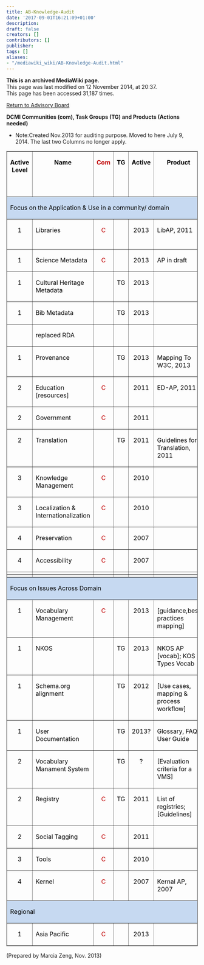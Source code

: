 ```yaml
---
title: AB-Knowledge-Audit
date: '2017-09-01T16:21:09+01:00'
description: 
draft: false
creators: []
contributors: []
publisher: 
tags: []
aliases:
- "/mediawiki_wiki/AB-Knowledge-Audit.html"
---
```


 **This is an archived MediaWiki page.**  
This page was last modified on 12 November 2014, at 20:37.  
This page has been accessed 31,187 times.

[Return to Advisory Board](/mediawiki_wiki/DCMI_Advisory_Board.md)

**DCMI Communities (com), Task Groups (TG) and Products (Actions needed)**

- Note:Created Nov.2013 for auditing purpose. Moved to here July 9, 2014. The last two Columns no longer apply.
<table border="1" cellspacing="0" cellpadding="0" width="1000">
  <tr>
    <td width="73" valign="top">
      <p align="center" style="text-align:center;line-height:normal"><b><span style="font-size:12.0pt; color:black">Active Level</span></b></p>
    </td>
    <td width="215" valign="top">
      <p align="center" style="text-align:center;line-height:normal"><b><span style="font-size:12.0pt; color:black">Name</span></b></p>
    </td>
    <td width="59" valign="top">
      <p align="center" style="text-align:center;line-height:normal"><b><span style="font-size:12.0pt; color:#C00000">Com</span></b></p>
    </td>
    <td width="52" valign="top">
      <p align="center" style="text-align:center;line-height:normal"><b><span style="font-size:12.0pt; color:black">TG</span></b></p>
    </td>
    <td width="94" valign="top">
      <p align="center" style="text-align:center;line-height:normal"><b><span style="font-size:12.0pt; color:black">Active</span></b></p>
    </td>
    <td width="212" valign="top">
      <p align="center" style="text-align:center;line-height:normal"><b><span style="font-size:12.0pt; color:black">Product</span></b></p>
    </td>
    <td width="92" valign="top">
      <p align="center" style="text-align:center;line-height:normal"><b><span style="font-size:12.0pt; color:#00B050">UB</span></b><b><span style="font-size:12.0pt; color:black"> or </span></b><span class="SpellE"><b><span style="font-size:12.0pt; color:#C00000">DocC</span></b></span><b><span style='font-size:12.0pt;"Times New Roman"; color:#C00000'> </span></b><b><span style="font-size:12.0pt; color:black">to finalize</span></b></p>
    </td>
    <td width="185" valign="top">
      <p style="line-height: normal"><span style="font-size:12.0pt; color:black">Decision on products</span></p>
    </td>
  </tr>
  <tr>
    <td colspan="8" valign="top" nowrap bgcolor="#C6D9F1">
      <p align="center" style="text-align:left;line-height:normal"><span style="font-size:12.0pt; color:black">Focus on the Application &amp; Use in a community/ domain</span></p>
    </td>
  </tr>
  <tr>
    <td width="73" valign="top">
      <p align="center" style="text-align:center;line-height:normal"><span style="font-size:12.0pt; color:black">1</span></p>
    </td>
    <td width="215" valign="top">
      <p style="line-height: normal"><span style="font-size:12.0pt; color:black">Libraries </span></p>
    </td>
    <td width="59" valign="top">
      <p align="center" style="text-align:center;line-height:normal"><span style="font-size:12.0pt; color:#C00000">C</span></p>
    </td>
    <td width="52" valign="top"></td>
    <td width="94" valign="top">
      <p align="center" style="text-align:center;line-height:normal"><span style="font-size:12.0pt; color:black">2013</span></p>
    </td>
    <td width="212" valign="top">
      <p style="line-height: normal"><span class="SpellE"><span style="font-size:12.0pt; color:black">LibAP</span></span><span style='font-size:12.0pt;"Times New Roman"; color:black'>, 2011</span></p>
    </td>
    <td width="92" valign="top">
      <p style="line-height: normal"><span class="SpellE"><b><span style="font-size:12.0pt; color:red">DocC</span></b></span></p>
    </td>
    <td width="185" valign="top">
      <p style="line-height: normal"><span style="font-size:12.0pt; color:#00B050">UB may decide </span></p>
    </td>
  </tr>
  <tr>
    <td width="73" valign="top">
      <p align="center" style="text-align:center;line-height:normal"><span style="font-size:12.0pt; color:black">1</span></p>
    </td>
    <td width="215" valign="top">
      <p style="line-height: normal"><span style="font-size:12.0pt; color:black">Science Metadata</span></p>
    </td>
    <td width="59" valign="top">
      <p align="center" style="text-align:center;line-height:normal"><span style="font-size:12.0pt; color:#C00000">C</span></p>
    </td>
    <td width="52" valign="top"></td>
    <td width="94" valign="top">
      <p align="center" style="text-align:center;line-height:normal"><span style="font-size:12.0pt; color:black">2013</span></p>
    </td>
    <td width="212" valign="top">
      <p style="line-height: normal"><span style="font-size:12.0pt; color:black">AP in draft</span></p>
    </td>
    <td width="92" valign="top">
      <p style="line-height: normal"><span class="SpellE"><b><span style="font-size:12.0pt; color:red">DocC</span></b></span></p>
    </td>
    <td width="185" valign="top"></td>
  </tr>
  <tr>
    <td width="73" valign="top">
      <p align="center" style="text-align:center;line-height:normal"><span style="font-size:12.0pt; color:black">1</span></p>
    </td>
    <td width="215" valign="top">
      <p style="line-height: normal"><span style="font-size:12.0pt; color:black">Cultural Heritage
          Metadata</span></p>
    </td>
    <td width="59" valign="top"></td>
    <td width="52" valign="top">
      <p align="center" style="text-align:center;line-height:normal"><span style="font-size:12.0pt; color:black">TG</span></p>
    </td>
    <td width="94" valign="top">
      <p align="center" style="text-align:center;line-height:normal"><span style="font-size:12.0pt; color:black">2013</span></p>
    </td>
    <td width="212" valign="top"></td>
    <td width="92" valign="top"></td>
    <td width="185" valign="top"></td>
  </tr>
  <tr>
    <td width="73" valign="top">
      <p align="center" style="text-align:center;line-height:normal"><span style="font-size:12.0pt; color:black">1</span></p>
    </td>
    <td width="215" valign="top">
      <p style="line-height: normal"><span style="font-size:12.0pt; color:black">Bib Metadata</span></p>
    </td>
    <td width="59" valign="top"></td>
    <td width="52" valign="top">
      <p align="center" style="text-align:center;line-height:normal"><span style="font-size:12.0pt; color:black">TG</span></p>
    </td>
    <td width="94" valign="top">
      <p align="center" style="text-align:center;line-height:normal"><span style="font-size:12.0pt; color:black">2013</span></p>
    </td>
    <td width="212" valign="top"></td>
    <td width="92" valign="top"></td>
    <td width="185" valign="top"></td>
  </tr>
  <tr>
    <td width="73" valign="top"></td>
    <td width="215" valign="top">
      <p style="line-height: normal"><span style="font-size:12.0pt; color:black">replaced RDA</span></p>
    </td>
    <td width="59" valign="top"></td>
    <td width="52" valign="top"></td>
    <td width="94" valign="top"></td>
    <td width="212" valign="top"></td>
    <td width="92" valign="top"></td>
    <td width="185" valign="top"></td>
  </tr>
  <tr>
    <td width="73" valign="top">
      <p align="center" style="text-align:center;line-height:normal"><span style="font-size:12.0pt; color:black">1</span></p>
    </td>
    <td width="215" valign="top">
      <p style="line-height: normal"><span style="font-size:12.0pt; color:black">Provenance</span></p>
    </td>
    <td width="59" valign="top"></td>
    <td width="52" valign="top">
      <p align="center" style="text-align:center;line-height:normal"><span style="font-size:12.0pt; color:black">TG</span></p>
    </td>
    <td width="94" valign="top">
      <p align="center" style="text-align:center;line-height:normal"><span style="font-size:12.0pt; color:black">2013</span></p>
    </td>
    <td width="212" valign="top">
      <p style="line-height: normal"><span style="font-size:12.0pt; color:black">Mapping To W3C, 2013</span></p>
    </td>
    <td width="92" valign="top"></td>
    <td width="185" valign="top">
      <p style="line-height: normal"><b><span style="font-size:12.0pt; color:#366092">DCMI has recommended</span></b></p>
    </td>
  </tr>
  <tr>
    <td width="73" valign="top">
      <p align="center" style="text-align:center;line-height:normal"><span style="font-size:12.0pt; color:black">2</span></p>
    </td>
    <td width="215" valign="top">
      <p style="line-height: normal"><span style="font-size:12.0pt; color:black">Education [resources]</span></p>
    </td>
    <td width="59" valign="top">
      <p align="center" style="text-align:center;line-height:normal"><span style="font-size:12.0pt; color:#C00000">C</span></p>
    </td>
    <td width="52" valign="top"></td>
    <td width="94" valign="top">
      <p align="center" style="text-align:center;line-height:normal"><span style="font-size:12.0pt; color:black">2011</span></p>
    </td>
    <td width="212" valign="top">
      <p style="line-height: normal"><span style="font-size:12.0pt; color:black">ED-AP, 2011</span></p>
    </td>
    <td width="92" valign="top">
      <p style="line-height: normal"><span class="SpellE"><b><span style="font-size:12.0pt; color:red">DocC</span></b></span></p>
    </td>
    <td width="185" valign="top">
      <p style="line-height: normal"><b><span style="font-size:12.0pt; color:#00B050">UB may decide</span></b></p>
    </td>
  </tr>
  <tr>
    <td width="73" valign="top">
      <p align="center" style="text-align:center;line-height:normal"><span style="font-size:12.0pt; color:black">2</span></p>
    </td>
    <td width="215" valign="top">
      <p style="line-height: normal"><span style="font-size:12.0pt; color:black">Government</span></p>
    </td>
    <td width="59" valign="top">
      <p align="center" style="text-align:center;line-height:normal"><span style="font-size:12.0pt; color:#C00000">C</span></p>
    </td>
    <td width="52" valign="top"></td>
    <td width="94" valign="top">
      <p align="center" style="text-align:center;line-height:normal"><span style="font-size:12.0pt; color:black">2011</span></p>
    </td>
    <td width="212" valign="top"></td>
    <td width="92" valign="top"></td>
    <td width="185" valign="top"></td>
  </tr>
  <tr>
    <td width="73" valign="top">
      <p align="center" style="text-align:center;line-height:normal"><span style="font-size:12.0pt; color:black">2</span></p>
    </td>
    <td width="215" valign="top">
      <p style="line-height: normal"><span style="font-size:12.0pt; color:black">Translation</span></p>
    </td>
    <td width="59" valign="top"></td>
    <td width="52" valign="top">
      <p align="center" style="text-align:center;line-height:normal"><span style="font-size:12.0pt; color:black">TG</span></p>
    </td>
    <td width="94" valign="top">
      <p align="center" style="text-align:center;line-height:normal"><span style="font-size:12.0pt; color:black">2011</span></p>
    </td>
    <td width="212" valign="top">
      <p style="line-height: normal"><span style="font-size:12.0pt; color:black">Guidelines for
          Translation, 2011</span></p>
    </td>
    <td width="92" valign="top">
      <p style="line-height: normal"><span class="SpellE"><b><span style="font-size:12.0pt; color:red">DocC</span></b></span></p>
    </td>
    <td width="185" valign="top">
      <p style="line-height: normal"><b><span style="font-size:12.0pt; color:#00B050">UB may decide</span></b></p>
    </td>
  </tr>
  <tr>
    <td width="73" valign="top">
      <p align="center" style="text-align:center;line-height:normal"><span style="font-size:12.0pt; color:black">3</span></p>
    </td>
    <td width="215" valign="top">
      <p style="line-height: normal"><span style="font-size:12.0pt; color:black">Knowledge Management</span></p>
    </td>
    <td width="59" valign="top">
      <p align="center" style="text-align:center;line-height:normal"><span style="font-size:12.0pt; color:#C00000">C</span></p>
    </td>
    <td width="52" valign="top"></td>
    <td width="94" valign="top">
      <p align="center" style="text-align:center;line-height:normal"><span style="font-size:12.0pt; color:black">2010</span></p>
    </td>
    <td width="212" valign="top"></td>
    <td width="92" valign="top"></td>
    <td width="185" valign="top"></td>
  </tr>
  <tr>
    <td width="73" valign="top">
      <p align="center" style="text-align:center;line-height:normal"><span style="font-size:12.0pt; color:black">3</span></p>
    </td>
    <td width="215" valign="top">
      <p style="line-height: normal"><span style="font-size:12.0pt; color:black">Localization &amp;
          Internationalization</span></p>
    </td>
    <td width="59" valign="top">
      <p align="center" style="text-align:center;line-height:normal"><span style="font-size:12.0pt; color:#C00000">C</span></p>
    </td>
    <td width="52" valign="top"></td>
    <td width="94" valign="top">
      <p align="center" style="text-align:center;line-height:normal"><span style="font-size:12.0pt; color:black">2010</span></p>
    </td>
    <td width="212" valign="top"></td>
    <td width="92" valign="top"></td>
    <td width="185" valign="top"></td>
  </tr>
  <tr>
    <td width="73" valign="top">
      <p align="center" style="text-align:center;line-height:normal"><span style="font-size:12.0pt; color:black">4</span></p>
    </td>
    <td width="215" valign="top">
      <p style="line-height: normal"><span style="font-size:12.0pt; color:black">Preservation </span></p>
    </td>
    <td width="59" valign="top">
      <p align="center" style="text-align:center;line-height:normal"><span style="font-size:12.0pt; color:#C00000">C</span></p>
    </td>
    <td width="52" valign="top"></td>
    <td width="94" valign="top">
      <p align="center" style="text-align:center;line-height:normal"><span style="font-size:12.0pt; color:black">2007</span></p>
    </td>
    <td width="212" valign="top"></td>
    <td width="92" valign="top"></td>
    <td width="185" valign="top"></td>
  </tr>
  <tr>
    <td width="73" valign="top">
      <p align="center" style="text-align:center;line-height:normal"><span style="font-size:12.0pt; color:black">4</span></p>
    </td>
    <td width="215" valign="top">
      <p style="line-height: normal"><span style="font-size:12.0pt; color:black">Accessibility </span></p>
    </td>
    <td width="59" valign="top">
      <p align="center" style="text-align:center;line-height:normal"><span style="font-size:12.0pt; color:#C00000">C</span></p>
    </td>
    <td width="52" valign="top"></td>
    <td width="94" valign="top">
      <p align="center" style="text-align:center;line-height:normal"><span style="font-size:12.0pt; color:black">2007</span></p>
    </td>
    <td width="212" valign="top"></td>
    <td width="92" valign="top"></td>
    <td width="185" valign="top"></td>
  </tr>
  <tr>
    <td width="73" valign="top"></td>
    <td width="215" valign="top"></td>
    <td width="59" valign="top"></td>
    <td width="52" valign="top"></td>
    <td width="94" valign="top"></td>
    <td width="212" valign="top"></td>
    <td width="92" valign="top"></td>
    <td width="185" valign="top"></td>
  </tr>
  <tr>
    <td width="73" valign="top"></td>
    <td width="215" valign="top"></td>
    <td width="59" valign="top"></td>
    <td width="52" valign="top"></td>
    <td width="94" valign="top"></td>
    <td width="212" valign="top"></td>
    <td width="92" valign="top"></td>
    <td width="185" valign="top"></td>
  </tr>
  <tr>
    <td colspan="8" valign="top" nowrap bgcolor="#C6D9F1">
      <p align="center" style="text-align:left;line-height:normal"><span style="font-size:12.0pt; color:black">Focus on Issues Across Domain</span></p>
    </td>
  </tr>
  <tr>
    <td width="73" valign="top">
      <p align="center" style="text-align:center;line-height:normal"><span style="font-size:12.0pt; color:black">1</span></p>
    </td>
    <td width="215" valign="top">
      <p style="line-height: normal"><span style="font-size:12.0pt; color:black">Vocabulary Management</span></p>
    </td>
    <td width="59" valign="top">
      <p align="center" style="text-align:center;line-height:normal"><span style="font-size:12.0pt; color:#C00000">C</span></p>
    </td>
    <td width="52" valign="top"></td>
    <td width="94" valign="top">
      <p align="center" style="text-align:center;line-height:normal"><span style="font-size:12.0pt; color:black">2013</span></p>
    </td>
    <td width="212" valign="top">
      <p style="line-height: normal"><span style="font-size:12.0pt; color:black">[<span class="SpellE">guidance,best</span> practices mapping]</span></p>
    </td>
    <td width="92" valign="top">
      <p style="line-height: normal"><span class="SpellE"><b><span style="font-size:12.0pt; color:red">DocC</span></b></span></p>
    </td>
    <td width="185" valign="top"></td>
  </tr>
  <tr>
    <td width="73" valign="top">
      <p align="center" style="text-align:center;line-height:normal"><span style="font-size:12.0pt; color:black">1</span></p>
    </td>
    <td width="215" valign="top">
      <p style="line-height: normal"><span style="font-size:12.0pt; color:black">NKOS</span></p>
    </td>
    <td width="59" valign="top"></td>
    <td width="52" valign="top">
      <p align="center" style="text-align:center;line-height:normal"><span style="font-size:12.0pt; color:black">TG</span></p>
    </td>
    <td width="94" valign="top">
      <p align="center" style="text-align:center;line-height:normal"><span style="font-size:12.0pt; color:black">2013</span></p>
    </td>
    <td width="212" valign="top">
      <p style="line-height: normal"><span style="font-size:12.0pt; color:black">NKOS AP [vocab]; KOS
          Types Vocab</span></p>
    </td>
    <td width="92" valign="top">
      <p style="line-height: normal"><span class="SpellE"><b><span style="font-size:12.0pt; color:red">DocC</span></b></span></p>
    </td>
    <td width="185" valign="top">
      <p style="line-height: normal"><span style="font-size:12.0pt; color:#00B050">UB may decide</span></p>
    </td>
  </tr>
  <tr>
    <td width="73" valign="top">
      <p align="center" style="text-align:center;line-height:normal"><span style="font-size:12.0pt; color:black">1</span></p>
    </td>
    <td width="215" valign="top">
      <p style="line-height: normal"><span style="font-size:12.0pt; color:black">Schema.org alignment</span></p>
    </td>
    <td width="59" valign="top"></td>
    <td width="52" valign="top">
      <p align="center" style="text-align:center;line-height:normal"><span style="font-size:12.0pt; color:black">TG</span></p>
    </td>
    <td width="94" valign="top">
      <p align="center" style="text-align:center;line-height:normal"><span style="font-size:12.0pt; color:black">2012</span></p>
    </td>
    <td width="212" valign="top">
      <p style="line-height: normal"><span style="font-size:12.0pt; color:black">[Use cases, mapping &amp;
          process workflow]</span></p>
    </td>
    <td width="92" valign="top">
      <p style="line-height: normal"><b><span style="font-size:12.0pt; color:#00B050">UB</span></b></p>
    </td>
    <td width="185" valign="top">
      <p style="line-height: normal"><span style="font-size:12.0pt; color:#00B050">UB decide</span></p>
    </td>
  </tr>
  <tr>
    <td width="73" valign="top">
      <p align="center" style="text-align:center;line-height:normal"><span style="font-size:12.0pt; color:black">1</span></p>
    </td>
    <td width="215" valign="top">
      <p style="line-height: normal"><span style="font-size:12.0pt; color:black">User Documentation</span></p>
    </td>
    <td width="59" valign="top"></td>
    <td width="52" valign="top">
      <p align="center" style="text-align:center;line-height:normal"><span style="font-size:12.0pt; color:black">TG</span></p>
    </td>
    <td width="94" valign="top">
      <p align="center" style="text-align:center;line-height:normal"><span style="font-size:12.0pt; color:black">2013?</span></p>
    </td>
    <td width="212" valign="top">
      <p style="line-height: normal"><span style="font-size:12.0pt; color:black">Glossary, FAQ, User Guide</span></p>
    </td>
    <td width="92" valign="top">
      <p style="line-height: normal"><b><span style="font-size:12.0pt; color:#00B050">UB</span></b></p>
    </td>
    <td width="185" valign="top">
      <p style="line-height: normal"><span style="font-size:12.0pt; color:#00B050">UB decide &amp; release</span></p>
    </td>
  </tr>
  <tr>
    <td width="73" valign="top">
      <p align="center" style="text-align:center;line-height:normal"><span style="font-size:12.0pt; color:black">2</span></p>
    </td>
    <td width="215" valign="top">
      <p style="line-height: normal"><span style="font-size:12.0pt; color:black">Vocabulary <span class="SpellE">Manament</span> System</span></p>
    </td>
    <td width="59" valign="top"></td>
    <td width="52" valign="top">
      <p align="center" style="text-align:center;line-height:normal"><span style="font-size:12.0pt; color:black">TG</span></p>
    </td>
    <td width="94" valign="top">
      <p align="center" style="text-align:center;line-height:normal"><span style="font-size:12.0pt; color:black">?</span></p>
    </td>
    <td width="212" valign="top">
      <p style="line-height: normal"><span style="font-size:12.0pt; color:black">[Evaluation criteria for
          a VMS]</span></p>
    </td>
    <td width="92" valign="top">
      <p style="line-height: normal"><span class="SpellE"><b><span style="font-size:12.0pt; color:red">DocC</span></b></span></p>
    </td>
    <td width="185" valign="top"></td>
  </tr>
  <tr>
    <td width="73" valign="top">
      <p align="center" style="text-align:center;line-height:normal"><span style="font-size:12.0pt; color:black">2</span></p>
    </td>
    <td width="215" valign="top">
      <p style="line-height: normal"><span style="font-size:12.0pt; color:black">Registry</span></p>
    </td>
    <td width="59" valign="top">
      <p align="center" style="text-align:center;line-height:normal"><span style="font-size:12.0pt; color:#C00000">C</span></p>
    </td>
    <td width="52" valign="top">
      <p align="center" style="text-align:center;line-height:normal"><span style="font-size:12.0pt; color:black">TG</span></p>
    </td>
    <td width="94" valign="top">
      <p align="center" style="text-align:center;line-height:normal"><span style="font-size:12.0pt; color:black">2011</span></p>
    </td>
    <td width="212" valign="top">
      <p style="line-height: normal"><span style="font-size:12.0pt; color:black">List of registries;
          [Guidelines]</span></p>
    </td>
    <td width="92" valign="top">
      <p style="line-height: normal"><span class="SpellE"><b><span style="font-size:12.0pt; color:red">DocC</span></b></span></p>
    </td>
    <td width="185" valign="top"></td>
  </tr>
  <tr>
    <td width="73" valign="top">
      <p align="center" style="text-align:center;line-height:normal"><span style="font-size:12.0pt; color:black">2</span></p>
    </td>
    <td width="215" valign="top">
      <p style="line-height: normal"><span style="font-size:12.0pt; color:black">Social Tagging</span></p>
    </td>
    <td width="59" valign="top">
      <p align="center" style="text-align:center;line-height:normal"><span style="font-size:12.0pt; color:#C00000">C</span></p>
    </td>
    <td width="52" valign="top"></td>
    <td width="94" valign="top">
      <p align="center" style="text-align:center;line-height:normal"><span style="font-size:12.0pt; color:black">2011</span></p>
    </td>
    <td width="212" valign="top"></td>
    <td width="92" valign="top"></td>
    <td width="185" valign="top"></td>
  </tr>
  <tr>
    <td width="73" valign="top">
      <p align="center" style="text-align:center;line-height:normal"><span style="font-size:12.0pt; color:black">3</span></p>
    </td>
    <td width="215" valign="top">
      <p style="line-height: normal"><span style="font-size:12.0pt; color:black">Tools </span></p>
    </td>
    <td width="59" valign="top">
      <p align="center" style="text-align:center;line-height:normal"><span style="font-size:12.0pt; color:#C00000">C</span></p>
    </td>
    <td width="52" valign="top"></td>
    <td width="94" valign="top">
      <p align="center" style="text-align:center;line-height:normal"><span style="font-size:12.0pt; color:black">2010</span></p>
    </td>
    <td width="212" valign="top"></td>
    <td width="92" valign="top"></td>
    <td width="185" valign="top"></td>
  </tr>
  <tr>
    <td width="73" valign="top">
      <p align="center" style="text-align:center;line-height:normal"><span style="font-size:12.0pt; color:black">4</span></p>
    </td>
    <td width="215" valign="top">
      <p style="line-height: normal"><span style="font-size:12.0pt; color:black">Kernel</span></p>
    </td>
    <td width="59" valign="top">
      <p align="center" style="text-align:center;line-height:normal"><span style="font-size:12.0pt; color:#C00000">C</span></p>
    </td>
    <td width="52" valign="top"></td>
    <td width="94" valign="top">
      <p align="center" style="text-align:center;line-height:normal"><span style="font-size:12.0pt; color:black">2007</span></p>
    </td>
    <td width="212" valign="top">
      <p style="line-height: normal"><span class="SpellE"><span style="font-size:12.0pt; color:black">Kernal</span></span><span style='font-size:12.0pt;"Times New Roman"; color:black'> AP, 2007</span></p>
    </td>
    <td width="92" valign="top">
      <p style="line-height: normal"><span class="SpellE"><b><span style="font-size:12.0pt; color:red">DocC</span></b></span></p>
    </td>
    <td width="185" valign="top">
      <p style="line-height: normal"><span style="font-size:12.0pt; color:#00B050">UB may decide</span></p>
    </td>
  </tr>
  <tr>
    <td colspan="8" valign="top" nowrap bgcolor="#C6D9F1">
      <p align="center" style="text-align:left;line-height:normal"><span style="font-size:12.0pt; color:black">Regional</span></p>
    </td>
  </tr>
  <tr>
    <td width="73" valign="top">
      <p align="center" style="text-align:center;line-height:normal"><span style="font-size:12.0pt; color:black">1</span></p>
    </td>
    <td width="215" valign="top">
      <p style="line-height: normal"><span style="font-size:12.0pt; color:black">Asia Pacific</span></p>
    </td>
    <td width="59" valign="top">
      <p align="center" style="text-align:center;line-height:normal"><span style="font-size:12.0pt; color:#C00000">C</span></p>
    </td>
    <td width="52" valign="top"></td>
    <td width="94" valign="top">
      <p align="center" style="text-align:center;line-height:normal"><span style="font-size:12.0pt; color:black">2013</span></p>
    </td>
    <td width="212" valign="top"></td>
    <td width="92" valign="top"></td>
    <td width="185" valign="top"></td>
  </tr>
</table>


(Prepared by Marcia Zeng, Nov. 2013)

